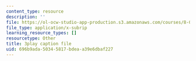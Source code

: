 ```yaml
---
content_type: resource
description: ''
file: https://ol-ocw-studio-app-production.s3.amazonaws.com/courses/8-01sc-classical-mechanics-fall-2016/696b9ada50345817bdeaa39e6dbaf227_YdyhDdXaSP4.vtt
file_type: application/x-subrip
learning_resource_types: []
resourcetype: Other
title: 3play caption file
uid: 696b9ada-5034-5817-bdea-a39e6dbaf227
---
```

